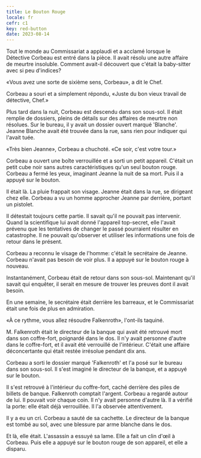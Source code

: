 ```yaml
---
title: Le Bouton Rouge
locale: fr
cefr: c1
key: red-button
date: 2023-08-14
---
```


Tout le monde au Commissariat a applaudi et a acclamé lorsque le Détective Corbeau est entré dans la pièce. Il avait résolu une autre affaire de meurtre insoluble. Comment avait-il découvert que c'était la baby-sitter avec si peu d'indices?

«Vous avez une sorte de sixième sens, Corbeau», a dit le Chef.

Corbeau a souri et a simplement répondu, «Juste du bon vieux travail de détective, Chef.»

Plus tard dans la nuit, Corbeau est descendu dans son sous-sol. Il était remplie de dossiers, pleins de détails sur des affaires de meurtre non résolues. Sur le bureau, il y avait un dossier ouvert marqué 'Blanche'. Jeanne Blanche avait été trouvée dans la rue, sans rien pour indiquer qui l'avait tuée.

«Très bien Jeanne», Corbeau a chuchoté. «Ce soir, c'est votre tour.»

Corbeau a ouvert une boîte verrouillée et a sorti un petit appareil. C'était un petit cube noir sans autres caractéristiques qu'un seul bouton rouge. Corbeau a fermé les yeux, imaginant Jeanne la nuit de sa mort. Puis il a appuyé sur le bouton.

Il était là. La pluie frappait son visage. Jeanne était dans la rue, se dirigeant chez elle. Corbeau a vu un homme approcher Jeanne par derrière, portant un pistolet.

Il détestait toujours cette partie. Il savait qu'il ne pouvait pas intervenir. Quand la scientifique lui avait donné l'appareil top-secret, elle l'avait prévenu que les tentatives de changer le passé pourraient résulter en catastrophe. Il ne pouvait qu'observer et utiliser les informations une fois de retour dans le présent.

Corbeau a reconnu le visage de l'homme: c'était le secrétaire de Jeanne. Corbeau n'avait pas besoin de voir plus. Il a appuyé sur le bouton rouge à nouveau.

Instantanément, Corbeau était de retour dans son sous-sol. Maintenant qu'il savait qui enquêter, il serait en mesure de trouver les preuves dont il avait besoin.

En une semaine, le secrétaire était derrière les barreaux, et le Commissariat était une fois de plus en admiration.

«À ce rythme, vous allez résoudre Falkenroth», l'ont-ils taquiné.

M. Falkenroth était le directeur de la banque qui avait été retrouvé mort dans son coffre-fort, poignardé dans le dos. Il n'y avait personne d'autre dans le coffre-fort, et il avait été verrouillé de l'intérieur. C'était une affaire déconcertante qui était restée irrésolue pendant dix ans.

Corbeau a sorti le dossier marqué 'Falkenroth' et l'a posé sur le bureau dans son sous-sol. Il s'est imaginé le directeur de la banque, et a appuyé sur le bouton.

Il s'est retrouvé à l'intérieur du coffre-fort, caché derrière des piles de billets de banque. Falkenroth comptait l'argent. Corbeau a regardé autour de lui. Il pouvait voir chaque coin. Il n'y avait personne d'autre là. Il a vérifié la porte: elle était déjà verrouillée. Il l'a observée attentivement.

Il y a eu un cri. Corbeau a sauté de sa cachette. Le directeur de la banque est tombé au sol, avec une blessure par arme blanche dans le dos.

Et là, elle était. L'assassin a essuyé sa lame. Elle a fait un clin d'œil à Corbeau. Puis elle a appuyé sur le bouton rouge de son appareil, et elle a disparu.